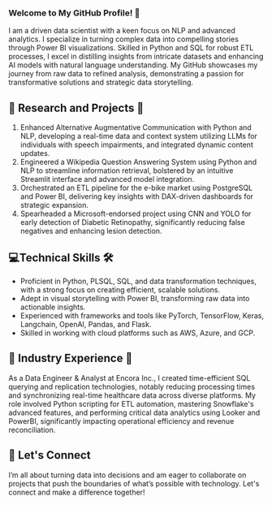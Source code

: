 ### Welcome to My GitHub Profile! 👋

I am a driven data scientist with a keen focus on NLP and advanced analytics. I specialize in turning complex data into compelling stories through Power BI visualizations. Skilled in Python and SQL for robust ETL processes, I excel in distilling insights from intricate datasets and enhancing AI models with natural language understanding. My GitHub showcases my journey from raw data to refined analysis, demonstrating a passion for transformative solutions and strategic data storytelling.

## 🔬 Research and Projects 🚀
1. Enhanced Alternative Augmentative Communication with Python and NLP, developing a real-time data and context system utilizing LLMs for individuals with speech impairments, and integrated dynamic content updates.
2. Engineered a Wikipedia Question Answering System using Python and NLP to streamline information retrieval, bolstered by an intuitive Streamlit interface and advanced model integration.
3. Orchestrated an ETL pipeline for the e-bike market using PostgreSQL and Power BI, delivering key insights with DAX-driven dashboards for strategic expansion.
4. Spearheaded a Microsoft-endorsed project using CNN and YOLO for early detection of Diabetic Retinopathy, significantly reducing false negatives and enhancing lesion detection.

## 💻Technical Skills 🛠️
- Proficient in Python, PLSQL, SQL, and data transformation techniques, with a strong focus on creating efficient, scalable solutions.
- Adept in visual storytelling with Power BI, transforming raw data into actionable insights.
- Experienced with frameworks and tools like PyTorch, TensorFlow, Keras, Langchain, OpenAI, Pandas, and Flask.
- Skilled in working with cloud platforms such as AWS, Azure, and GCP.


## 🏢 Industry Experience 💼
As a Data Engineer & Analyst at Encora Inc., I created time-efficient SQL querying and replication technologies, notably reducing processing times and synchronizing real-time healthcare data across diverse platforms. My role involved Python scripting for ETL automation, mastering Snowflake's advanced features, and performing critical data analytics using Looker and PowerBI, significantly impacting operational efficiency and revenue reconciliation.

## 📧 Let's Connect
I’m all about turning data into decisions and am eager to collaborate on projects that push the boundaries of what’s possible with technology. Let's connect and make a difference together!

